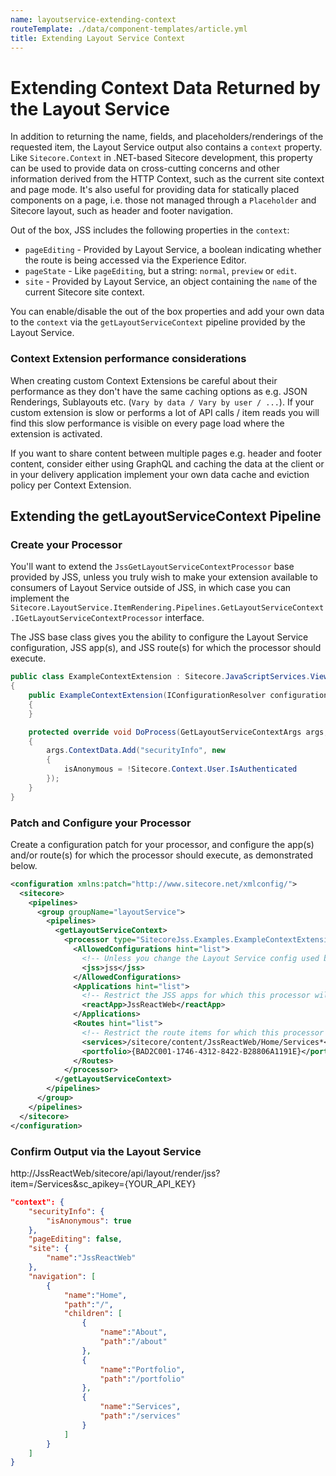 ```yaml
---
name: layoutservice-extending-context
routeTemplate: ./data/component-templates/article.yml
title: Extending Layout Service Context
---
```


# Extending Context Data Returned by the Layout Service

In addition to returning the name, fields, and placeholders/renderings of the requested item, the Layout Service output also contains a `context` property. Like `Sitecore.Context` in .NET-based Sitecore development, this property can be used to provide data on cross-cutting concerns and other information derived from the HTTP Context, such as the current site context and page mode. It's also useful for providing data for statically placed components on a page, i.e. those not managed through a `Placeholder` and Sitecore layout, such as header and footer navigation.

Out of the box, JSS includes the following properties in the `context`:

* `pageEditing` - Provided by Layout Service, a boolean indicating whether the route is being accessed via the Experience Editor.
* `pageState` - Like `pageEditing`, but a string: `normal`, `preview` or `edit`.
* `site` - Provided by Layout Service, an object containing the `name` of the current Sitecore site context.

You can enable/disable the out of the box properties and add your own data to the `context` via the `getLayoutServiceContext` pipeline provided by the Layout Service.

### Context Extension performance considerations

When creating custom Context Extensions be careful about their performance as they don't have the same caching options as e.g. JSON Renderings, Sublayouts etc. (`Vary by data / Vary by user / ...`). If your custom extension is slow or performs a lot of API calls / item reads you will find this slow performance is visible on every page load where the extension is activated.

If you want to share content between multiple pages e.g. header and footer content, consider either using GraphQL and caching the data at the client or in your delivery application implement your own data cache and eviction policy per Context Extension.

## Extending the getLayoutServiceContext Pipeline

### Create your Processor

You'll want to extend the `JssGetLayoutServiceContextProcessor` base provided by JSS, unless you truly wish to make your extension available to consumers of Layout Service outside of JSS, in which case you can implement the `Sitecore.LayoutService.ItemRendering.Pipelines.GetLayoutServiceContext.IGetLayoutServiceContextProcessor` interface.

The JSS base class gives you the ability to configure the Layout Service configuration, JSS app(s), and JSS route(s) for which the processor should execute.


```csharp
public class ExampleContextExtension : Sitecore.JavaScriptServices.ViewEngine.LayoutService.Pipelines.GetLayoutServiceContext.JssGetLayoutServiceContextProcessor
{
    public ExampleContextExtension(IConfigurationResolver configurationResolver) : base(configurationResolver)
    {
    }

    protected override void DoProcess(GetLayoutServiceContextArgs args, AppConfiguration application)
    {
        args.ContextData.Add("securityInfo", new
        {
            isAnonymous = !Sitecore.Context.User.IsAuthenticated
        });
    }
}
```

### Patch and Configure your Processor

Create a configuration patch for your processor, and configure the app(s) and/or route(s) for which the processor should execute, as demonstrated below.

```xml
<configuration xmlns:patch="http://www.sitecore.net/xmlconfig/">
  <sitecore>
    <pipelines>
      <group groupName="layoutService">
        <pipelines>
          <getLayoutServiceContext>
            <processor type="SitecoreJss.Examples.ExampleContextExtension, SitecoreJss.Examples" resolve="true">
              <AllowedConfigurations hint="list">
                <!-- Unless you change the Layout Service config used by your JSS app, this should always be present. -->
                <jss>jss</jss>
              </AllowedConfigurations>
              <Applications hint="list">
                <!-- Restrict the JSS apps for which this processor will execute. -->
                <reactApp>JssReactWeb</reactApp>
              </Applications>
              <Routes hint="list">
                <!-- Restrict the route items for which this processor will execute. IDs, item paths, and wildcard item paths are allowed. -->
                <services>/sitecore/content/JssReactWeb/Home/Services*</services>
                <portfolio>{BAD2C001-1746-4312-8422-B28806A1191E}</portfolio>
              </Routes>
            </processor>
          </getLayoutServiceContext>
        </pipelines>
      </group>
    </pipelines>
  </sitecore>
</configuration>
```

### Confirm Output via the Layout Service

http://JssReactWeb/sitecore/api/layout/render/jss?item=/Services&sc_apikey={YOUR_API_KEY}

```json
"context": {
    "securityInfo": {
        "isAnonymous": true
    },
    "pageEditing": false,
    "site": {
        "name":"JssReactWeb"
    },
    "navigation": [
        {
            "name":"Home",
            "path":"/",
            "children": [
                {
                    "name":"About",
                    "path":"/about"
                },
                {
                    "name":"Portfolio",
                    "path":"/portfolio"
                },
                {
                    "name":"Services",
                    "path":"/services"
                }
            ]
        }
    ]
}
```
